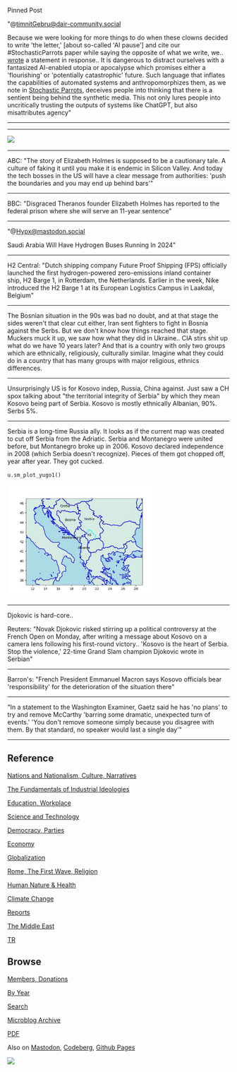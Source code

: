 Pinned Post

"@timnitGebru@dair-community.social

Because we were looking for more things to do when these clowns
decided to write 'the letter,' [about so-called 'AI pause'] and cite
our \#StochasticParrots paper while saying the opposite of what we
write, we.. [wrote](https://www.dair-institute.org/blog/letter-statement-March2023)
a statement in response.. It is dangerous to distract ourselves with a fantasized
AI-enabled utopia or apocalypse which promises either a 'flourishing' or
'potentially catastrophic' future. Such language that inflates the capabilities
of automated systems and anthropomorphizes them, as we note in [Stochastic Parrots](https://dl.acm.org/doi/abs/10.1145/3442188.3445922), 
deceives people into thinking that there is a sentient being behind the
synthetic media. This not only lures people into uncritically trusting
the outputs of systems like ChatGPT, but also misattributes agency"

---


---

<img width='340' src='https://pbs.twimg.com/media/FxeLcmfX0AIZyWq?format=jpg&name=small'/> 

---

ABC: "The story of Elizabeth Holmes is supposed to be a cautionary
tale. A culture of faking it until you make it is endemic in Silicon
Valley. And today the tech bosses in the US will have a clear message
from authorities: 'push the boundaries and you may end up behind
bars'"

---

BBC: "Disgraced Theranos founder Elizabeth Holmes has reported to the
federal prison where she will serve an 11-year sentence"

---

"@Hypx@mastodon.social

Saudi Arabia Will Have Hydrogen Buses Running In 2024"

---

H2 Central: "Dutch shipping company Future Proof Shipping (FPS)
officially launched the first hydrogen-powered zero-emissions inland
container ship, H2 Barge 1, in Rotterdam, the Netherlands. Earlier in
the week, Nike introduced the H2 Barge 1 at its European Logistics
Campus in Laakdal, Belgium"

---

The Bosnian situation in the 90s was bad no doubt, and at that stage
the sides weren't that clear cut either, Iran sent fighters to fight
in Bosnia against the Serbs. But we don't know how things reached that
stage. Muckers muck it up, we saw how what they did in Ukraine.. CIA
stirs shit up what do we have 10 years later? And that is a country
with only two groups which are ethnically, religiously, culturally
similar. Imagine what they could do in a country that has many groups
with major religious, ethnics differences.

---

Unsurprisingly US is for Kosovo indep, Russia, China against. Just saw
a CH spox talking about "the territorial integrity of Serbia" by which
they mean Kosovo being part of Serbia. Kosovo is mostly ethnically
Albanian, 90%. Serbs 5%.

---

Serbia is a long-time Russia ally. It looks as if the current map was
created to cut off Serbia from the Adriatic. Serbia and Montanegro
were united before, but Montanegro broke up in 2006. Kosovo declared
independence in 2008 (which Serbia doesn't recognize). Pieces of them
got chopped off, year after year. They got cucked.

```python
u.sm_plot_yugo1()
```

<img width='340' src='mbl/2023/yugo1.jpg'/> 

---

Djokovic is hard-core.. 

Reuters: "Novak Djokovic risked stirring up a political controversy at
the French Open on Monday, after writing a message about Kosovo on a
camera lens following his first-round victory.. 'Kosovo is the heart
of Serbia. Stop the violence,' 22-time Grand Slam champion Djokovic
wrote in Serbian"

---

Barron's: "French President Emmanuel Macron says Kosovo officials bear
'responsibility' for the deterioration of the situation there"

---

"In a statement to the Washington Examiner, Gaetz said he has 'no
plans' to try and remove McCarthy 'barring some dramatic, unexpected
turn of events.' 'You don't remove someone simply because you disagree
with them. By that standard, no speaker would last a single day'"

---

## Reference

[Nations and Nationalism, Culture, Narratives](0119/2013/02/nations-and-nationalism.html)

[The Fundamentals of Industrial Ideologies](0119/2011/04/fundamentals-of-industrial-ideologies.html)

[Education, Workplace](0119/2017/09/education-workplace.html)

[Science and Technology](0119/2018/09/science-technology.html)

[Democracy, Parties](0119/2016/11/democracy.html)

[Economy](2021/01/economy.html)

[Globalization](0119/2018/09/globalization.html)

[Rome, The First Wave, Religion](0119/2017/12/rome.html)

[Human Nature & Health](2020/07/human-nature.html)

[Climate Change](2022/01/climate.html)

[Reports](2021/01/reports.html)

[The Middle East](0119/2019/07/middleeast.html)

[TR](../tr/index.html)

## Browse

[Members, Donations](2022/08/members.html)

[By Year](years.html)

[Search](search.html)

[Microblog Archive](mbl/index.html)

[PDF](https://drive.google.com/uc?export=view&id=1FSi-1MnqXVq_PVTEXzzflwN8-7h92N_R)

Also on 
[Mastodon](https://masto.ai/@muratk3n),
[Codeberg](https://muratk5n.codeberg.page/en/),
[Github Pages](https://muratk5n.github.io/thirdwave/en/)

<img src='https://drive.google.com/uc?export=view&id=1zsIeciFSvlr-sWB84Tc0mfZ_NYqn9VQx'/> 



